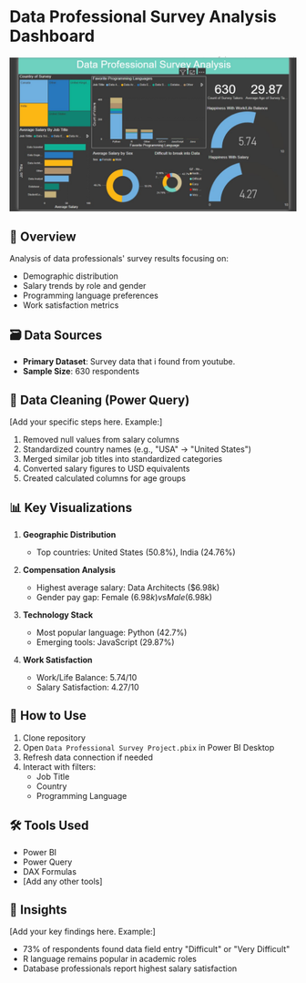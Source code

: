 # Data Professional Survey Analysis Dashboard

![Project Dashboard](https://github.com/hrrajon/Data-Professional-Survey-Analysis-Dashboard-Using-Power-Bi/blob/main/Project%20Dashboard.jpg)

## 📌 Overview
Analysis of data professionals' survey results focusing on:
- Demographic distribution
- Salary trends by role and gender
- Programming language preferences
- Work satisfaction metrics

## 🗃️ Data Sources
- **Primary Dataset**: Survey data that i found from youtube.
- **Sample Size**: 630 respondents

## 🧹 Data Cleaning (Power Query)
[Add your specific steps here. Example:]
1. Removed null values from salary columns
2. Standardized country names (e.g., "USA" → "United States")
3. Merged similar job titles into standardized categories
4. Converted salary figures to USD equivalents
5. Created calculated columns for age groups

## 📊 Key Visualizations
1. **Geographic Distribution**
   - Top countries: United States (50.8%), India (24.76%)
   
2. **Compensation Analysis**
   - Highest average salary: Data Architects ($6.98k)
   - Gender pay gap: Female ($6.98k) vs Male ($6.98k)

3. **Technology Stack**
   - Most popular language: Python (42.7%)
   - Emerging tools: JavaScript (29.87%)

4. **Work Satisfaction**
   - Work/Life Balance: 5.74/10
   - Salary Satisfaction: 4.27/10

## 🚀 How to Use
1. Clone repository
2. Open `Data Professional Survey Project.pbix` in Power BI Desktop
3. Refresh data connection if needed
4. Interact with filters:
   - Job Title
   - Country
   - Programming Language

## 🛠️ Tools Used
- Power BI
- Power Query
- DAX Formulas
- [Add any other tools]

## 📌 Insights
[Add your key findings here. Example:]
- 73% of respondents found data field entry "Difficult" or "Very Difficult"
- R language remains popular in academic roles
- Database professionals report highest salary satisfaction
